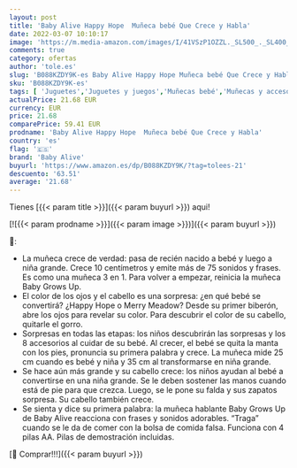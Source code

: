 ```yaml
---
layout: post
title: 'Baby Alive Happy Hope  Muñeca bebé Que Crece y Habla'
date: 2022-03-07 10:10:17
image: 'https://m.media-amazon.com/images/I/41VSzP1OZZL._SL500_._SL400_.jpg'
comments: true
category: ofertas
author: 'tole.es'
slug: 'B088KZDY9K-es Baby Alive Happy Hope Muñeca bebé Que Crece y Habla'
sku: 'B088KZDY9K-es'
tags: [ 'Juguetes','Juguetes y juegos','Muñecas bebé','Muñecas y accesorios','baby alive','bebé', ]
actualPrice: 21.68 EUR
currency: EUR
price: 21.68
comparePrice: 59.41 EUR
prodname: 'Baby Alive Happy Hope  Muñeca bebé Que Crece y Habla'
country: 'es'
flag: '🇪🇸'
brand: 'Baby Alive'
buyurl: 'https://www.amazon.es/dp/B088KZDY9K/?tag=tolees-21'
descuento: '63.51'
average: '21.68'
---
```


Tienes [{{< param title >}}]({{< param buyurl >}}) aqui!

[![{{< param prodname >}}]({{< param image >}})]({{< param buyurl >}})

🔎:

- La muñeca crece de verdad: pasa de recién nacido a bebé y luego a niña grande. Crece 10 centímetros y emite más de 75 sonidos y frases. Es como una muñeca 3 en 1. Para volver a empezar, reinicia la muñeca Baby Grows Up.
- El color de los ojos y el cabello es una sorpresa: ¿en qué bebé se convertirá? ¿Happy Hope o Merry Meadow? Desde su primer biberón, abre los ojos para revelar su color. Para descubrir el color de su cabello, quitarle el gorro.
- Sorpresas en todas las etapas: los niños descubrirán las sorpresas y los 8 accesorios al cuidar de su bebé. Al crecer, el bebé se quita la manta con los pies, pronuncia su primera palabra y crece. La muñeca mide 25 cm cuando es bebé y niña y 35 cm al transformarse en niña grande.
- Se hace aún más grande y su cabello crece: los niños ayudan al bebé a convertirse en una niña grande. Se le deben sostener las manos cuando está de pie para que crezca. Luego, se le pone su falda y sus zapatos sorpresa. Su cabello también crece.
- Se sienta y dice su primera palabra: la muñeca hablante Baby Grows Up de Baby Alive reacciona con frases y sonidos adorables. “Traga” cuando se le da de comer con la bolsa de comida falsa. Funciona con 4 pilas AA. Pilas de demostración incluidas.

[🛒 Comprar!!!]({{< param buyurl >}})
